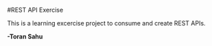 #REST API Exercise

This is a learning excercise project to consume and create REST APIs.

**-Toran Sahu**